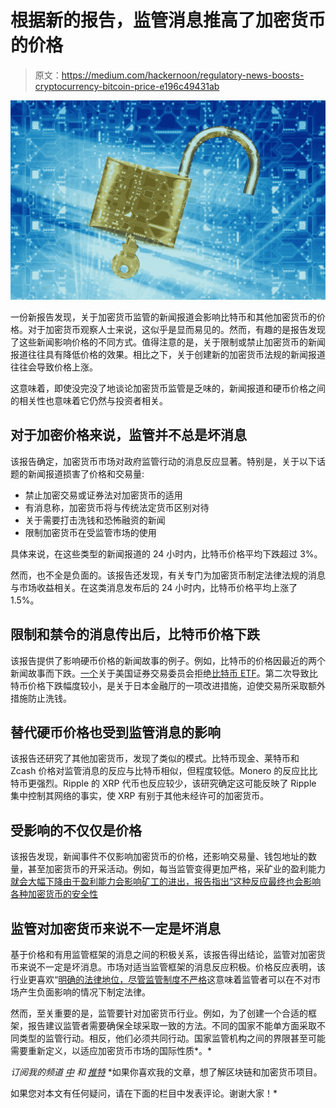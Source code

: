 # 根据新的报告，监管消息推高了加密货币的价格

> 原文：<https://medium.com/hackernoon/regulatory-news-boosts-cryptocurrency-bitcoin-price-e196c49431ab>

![](img/51909f64502d78726736272863b98b13.png)

一份新报告发现，关于加密货币监管的新闻报道会影响比特币和其他加密货币的价格。对于加密货币观察人士来说，这似乎是显而易见的。然而，有趣的是报告发现了这些新闻影响价格的不同方式。值得注意的是，关于限制或禁止加密货币的新闻报道往往具有降低价格的效果。相比之下，关于创建新的加密货币法规的新闻报道往往会导致价格上涨。

这意味着，即使没完没了地谈论加密货币监管是乏味的，新闻报道和硬币价格之间的相关性也意味着它仍然与投资者相关。

## 对于加密价格来说，监管并不总是坏消息

该报告确定，加密货币市场对政府监管行动的消息反应显著。特别是，关于以下话题的新闻报道损害了价格和交易量:

*   禁止加密交易或证券法对加密货币的适用
*   有消息称，加密货币将与传统法定货币区别对待
*   关于需要打击洗钱和恐怖融资的新闻
*   限制加密货币在受监管市场的使用

具体来说，在这些类型的新闻报道的 24 小时内，比特币价格平均下跌超过 3%。

然而，也不全是负面的。该报告还发现，有关专门为加密货币制定法律法规的消息与市场收益相关。在这类消息发布后的 24 小时内，比特币价格平均上涨了 1.5%。

## 限制和禁令的消息传出后，比特币价格下跌

该报告提供了影响硬币价格的新闻故事的例子。例如，比特币的价格因最近的两个新闻故事而下跌。[一个](https://www.reuters.com/article/us-bitcoin-funds-etfs/sec-rejects-nine-proposals-for-bitcoin-etfs-idUSKCN1L802V)关于美国证券交易委员会拒绝[比特币 ETF](https://hackernoon.com/what-are-bitcoin-etfs-and-why-are-they-controversial-c9509a925594)。第二次导致比特币价格下跌幅度较小，是关于日本金融厅的一项改进措施，迫使交易所采取额外措施防止洗钱。

## 替代硬币价格也受到监管消息的影响

该报告还研究了其他加密货币，发现了类似的模式。比特币现金、莱特币和 Zcash 价格对监管消息的反应与比特币相似，但程度较低。Monero 的反应比比特币更强烈。Ripple 的 XRP 代币也反应较少，该研究确定这可能反映了 Ripple 集中控制其网络的事实，使 XRP 有别于其他未经许可的加密货币。

## 受影响的不仅仅是价格

该报告发现，新闻事件不仅影响加密货币的价格，还影响交易量、钱包地址的数量，甚至加密货币的开采活动。例如，每当监管变得更加严格，采矿业的盈利能力[就会大幅下降由于盈利能力会影响矿工的进出，报告指出“](https://www.bis.org/publ/qtrpdf/r_qt1809f.htm)[这种反应最终也会影响各种加密货币的安全性](https://www.bis.org/publ/qtrpdf/r_qt1809f.htm)

## 监管对加密货币来说不一定是坏消息

基于价格和有用监管框架的消息之间的积极关系，该报告得出结论，监管对加密货币来说不一定是坏消息。市场对适当监管框架的消息反应积极。价格反应表明，该行业更喜欢“[明确的法律地位，尽管监管制度不严格](https://www.bis.org/publ/qtrpdf/r_qt1809f.htm)这意味着监管者可以在不对市场产生负面影响的情况下制定法律。

然而，至关重要的是，监管要针对加密货币行业。例如，为了创建一个合适的框架，报告建议监管者需要确保全球采取一致的方法。不同的国家不能单方面采取不同类型的监管行动。相反，他们必须共同行动。国家监管机构之间的界限甚至可能需要重新定义，以适应加密货币市场的国际性质*。*

*订阅我的频道* [*中*](/@minadown) *和* [*推特*](https://twitter.com/minad21) *如果你喜欢我的文章，想了解区块链和加密货币项目。

如果您对本文有任何疑问，请在下面的栏目中发表评论。谢谢大家！*